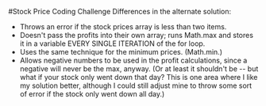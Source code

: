 #Stock Price Coding Challenge
Differences in the alternate solution:
- Throws an error if the stock prices array is less than two items.
- Doesn't pass the profits into their own array; runs Math.max and stores it in a variable EVERY SINGLE ITERATION of the for loop.
- Uses the same technique for the minimum prices.  (Math.min.)
- Allows negative numbers to be used in the profit calculations, since a negative will never be the max, anyway.
(Or at least it shouldn't be -- but what if your stock only went down that day? This is one area where I like my solution better, although I
could still adjust mine to throw some sort of error if the stock only went down all day.)